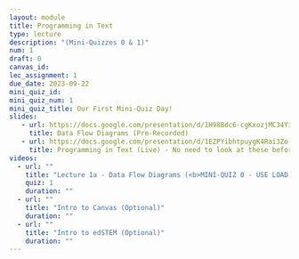 ```yaml
---
layout: module
title: Programming in Text
type: lecture
description: "(Mini-Quizzes 0 & 1)"
num: 1
draft: 0
canvas_id: 
lec_assignment: 1
due_date: 2023-09-22
mini_quiz_id: 
mini_quiz_num: 1
mini_quiz_title: Our First Mini-Quiz Day!
slides:
   - url: https://docs.google.com/presentation/d/1H98Bdc6-cgKxozjMC34YiKvWRAokVFYZzylAkyiGTn4/edit?usp=sharing
     title: Data Flow Diagrams (Pre-Recorded)
   - url: https://docs.google.com/presentation/d/1EZPYibhtpuygK4Rai3Zo-Sw8xT9_RZCnI1HHrqdx6hI/edit?usp=sharing
     title: Programming in Text (Live) - No need to look at these before class unless you want to
videos:
  - url: ""
    title: "Lecture 1a - Data Flow Diagrams (<b>MINI-QUIZ 0 - USE LOAD BUTTON AT BOTTOM OF SCREEN</b>)"
    quiz: 1
    duration: ""
  - url: ""
    title: "Intro to Canvas (Optional)"
    duration: ""
  - url: ""
    title: "Intro to edSTEM (Optional)"
    duration: ""
---
```


<object hidden="hidden" id="assignment-flag">

Today we'll build off the pre-recorded lecture on Data Flow diagrams to start designing programs using a text-based programming language. Make sure to watch the lecture video BEFORE coming to class.

If you are having trouble accessing the above videos, please try the following:

1. Open up our Canvas page.
2. On the list of things on the left, click on Panopto
3. It may ask you to open it up in a separate window.

You'll then see a Folder where you can access the Lecture Videos and the above links will now magically work!

Also in-class, we'll complete most of Exericse 0. If you'd like, you can go ahead and complete it before you come to class.
